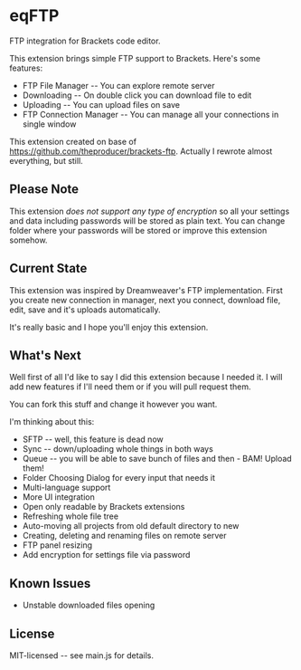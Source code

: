 eqFTP
=====

FTP integration for Brackets code editor.

This extension brings simple FTP support to Brackets.
Here's some features:

* FTP File Manager -- You can explore remote server
* Downloading -- On double click you can download file to edit
* Uploading -- You can upload files on save
* FTP Connection Manager -- You can manage all your connections in single window

This extension created on base of https://github.com/theproducer/brackets-ftp. Actually I rewrote almost everything, but still.

## Please Note

This extension _does not support any type of encryption_ so all your settings and data including passwords will be stored as plain text. You can change folder where your passwords will be stored or improve this extension somehow.

## Current State

This extension was inspired by Dreamweaver's FTP implementation. First you create new connection in manager, next you connect, download file, edit, save and it's uploads automatically.

It's really basic and I hope you'll enjoy this extension.

## What's Next

Well first of all I'd like to say I did this extension because I needed it. I will add new features if I'll need them or if you will pull request them.

You can fork this stuff and change it however you want.

I'm thinking about this:

* SFTP -- well, this feature is dead now
* Sync -- down/uploading whole things in both ways
* Queue -- you will be able to save bunch of files and then - BAM! Upload them!
* Folder Choosing Dialog for every input that needs it
* Multi-language support
* More UI integration
* Open only readable by Brackets extensions
* Refreshing whole file tree
* Auto-moving all projects from old default directory to new
* Creating, deleting and renaming files on remote server
* FTP panel resizing
* Add encryption for settings file via password

## Known Issues

* Unstable downloaded files opening

## License

MIT-licensed -- see main.js for details.
